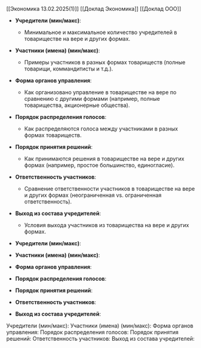 [[Экономика 13.02.2025(1)]]
[[Доклад Экономика]]
[[Доклад ООО]]
- **Учредители (мин/макс)**:
    - Минимальное и максимальное количество учредителей в товариществе на вере и других формах.
- **Участники (имена) (мин/макс)**:
    - Примеры участников в разных формах товариществ (полные товарищи, коммандитисты и т.д.).
- **Форма органов управления**:
    - Как организовано управление в товариществе на вере по сравнению с другими формами (например, полные товарищества, акционерные общества).
- **Порядок распределения голосов**:
    - Как распределяются голоса между участниками в разных формах товариществ.
- **Порядок принятия решений**:
    - Как принимаются решения в товариществе на вере и других формах (например, простое большинство, единогласие).
- **Ответственность участников**:
    - Сравнение ответственности участников в товариществе на вере и других формах (неограниченная vs. ограниченная ответственность).
- **Выход из состава учредителей**:
    - Условия выхода участников из товарищества на вере и других формах.


- **Учредители (мин/макс)**:
- **Участники (имена) (мин/макс)**:
- **Форма органов управления**:
- **Порядок распределения голосов**:
- **Порядок принятия решений**:
- **Ответственность участников**:
- **Выход из состава учредителей**:

Учредители (мин/макс):
Участники (имена) (мин/макс):
Форма органов управления:
Порядок распределения голосов:
Порядок принятия решений:
Ответственность участников:
Выход из состава учредителей: